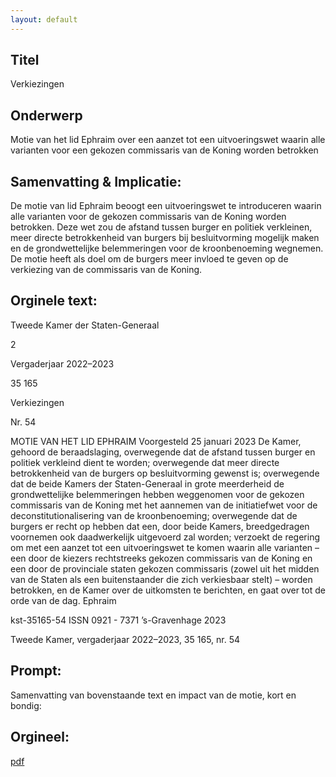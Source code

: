 ```yaml
---
layout: default
---
```

## Titel
Verkiezingen
## Onderwerp
Motie van het lid Ephraim over een aanzet tot een uitvoeringswet waarin alle varianten voor een gekozen commissaris van de Koning worden betrokken 
## Samenvatting & Implicatie:

De motie van lid Ephraim beoogt een uitvoeringswet te introduceren waarin alle varianten voor de gekozen commissaris van de Koning worden betrokken. Deze wet zou de afstand tussen burger en politiek verkleinen, meer directe betrokkenheid van burgers bij besluitvorming mogelijk maken en de grondwettelijke belemmeringen voor de kroonbenoeming wegnemen. De motie heeft als doel om de burgers meer invloed te geven op de verkiezing van de commissaris van de Koning.
## Orginele text:


Tweede Kamer der Staten-Generaal

2

Vergaderjaar 2022–2023

35 165

Verkiezingen

Nr. 54

MOTIE VAN HET LID EPHRAIM
Voorgesteld 25 januari 2023
De Kamer,
gehoord de beraadslaging,
overwegende dat de afstand tussen burger en politiek verkleind dient te
worden;
overwegende dat meer directe betrokkenheid van de burgers op besluitvorming gewenst is;
overwegende dat de beide Kamers der Staten-Generaal in grote
meerderheid de grondwettelijke belemmeringen hebben weggenomen
voor de gekozen commissaris van de Koning met het aannemen van de
initiatiefwet voor de deconstitutionalisering van de kroonbenoeming;
overwegende dat de burgers er recht op hebben dat een, door beide
Kamers, breedgedragen voornemen ook daadwerkelijk uitgevoerd zal
worden;
verzoekt de regering om met een aanzet tot een uitvoeringswet te komen
waarin alle varianten – een door de kiezers rechtstreeks gekozen commissaris van de Koning en een door de provinciale staten gekozen commissaris (zowel uit het midden van de Staten als een buitenstaander die zich
verkiesbaar stelt) – worden betrokken, en de Kamer over de uitkomsten te
berichten,
en gaat over tot de orde van de dag.
Ephraim

kst-35165-54
ISSN 0921 - 7371
’s-Gravenhage 2023

Tweede Kamer, vergaderjaar 2022–2023, 35 165, nr. 54


## Prompt:
Samenvatting van bovenstaande text en impact van de motie, kort en bondig:

## Orgineel:
[pdf](https://gegevensmagazijn.tweedekamer.nl/OData/v4/2.0/Document(dabda1e4-294a-4444-99e2-f0c96c3761f5)/resource)

